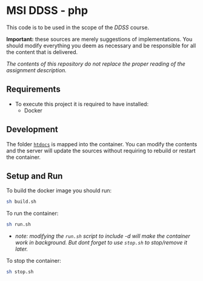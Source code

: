 # MSI DDSS - php


This code is to be used in the scope of the *DDSS* course.

**Important:** these sources are merely suggestions of implementations. 
You should modify everything you deem as necessary and be responsible for all the content that is delivered.

*The contents of this repository do not replace the proper reading of the assignment description.*


Requirements
---
- To execute this project it is required to have installed:
    * Docker


Development
---
The folder [`htdocs`](htdocs) is mapped into the container. 
You can modify the contents and the server will update the sources without requiring to rebuild or restart the container.


Setup and Run
---
To build the docker image you should run:


```sh
sh build.sh
```

To run the container:


```sh
sh run.sh
```

* *note: modifying the `run.sh` script to include -d will make the container work in background. But dont forget to use `stop.sh` to stop/remove it later.*


To stop the container:

```sh
sh stop.sh
```
